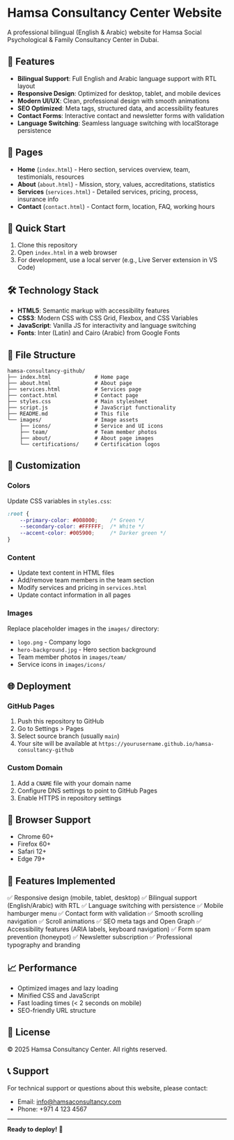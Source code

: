 # Hamsa Consultancy Center Website

A professional bilingual (English & Arabic) website for Hamsa Social Psychological & Family Consultancy Center in Dubai.

## 🌟 Features

- **Bilingual Support**: Full English and Arabic language support with RTL layout
- **Responsive Design**: Optimized for desktop, tablet, and mobile devices
- **Modern UI/UX**: Clean, professional design with smooth animations
- **SEO Optimized**: Meta tags, structured data, and accessibility features
- **Contact Forms**: Interactive contact and newsletter forms with validation
- **Language Switching**: Seamless language switching with localStorage persistence

## 📄 Pages

- **Home** (`index.html`) - Hero section, services overview, team, testimonials, resources
- **About** (`about.html`) - Mission, story, values, accreditations, statistics
- **Services** (`services.html`) - Detailed services, pricing, process, insurance info
- **Contact** (`contact.html`) - Contact form, location, FAQ, working hours

## 🚀 Quick Start

1. Clone this repository
2. Open `index.html` in a web browser
3. For development, use a local server (e.g., Live Server extension in VS Code)

## 🛠️ Technology Stack

- **HTML5**: Semantic markup with accessibility features
- **CSS3**: Modern CSS with CSS Grid, Flexbox, and CSS Variables
- **JavaScript**: Vanilla JS for interactivity and language switching
- **Fonts**: Inter (Latin) and Cairo (Arabic) from Google Fonts

## 📁 File Structure

```
hamsa-consultancy-github/
├── index.html              # Home page
├── about.html              # About page
├── services.html           # Services page
├── contact.html            # Contact page
├── styles.css              # Main stylesheet
├── script.js               # JavaScript functionality
├── README.md               # This file
└── images/                 # Image assets
    ├── icons/              # Service and UI icons
    ├── team/               # Team member photos
    ├── about/              # About page images
    └── certifications/     # Certification logos
```

## 🎨 Customization

### Colors
Update CSS variables in `styles.css`:
```css
:root {
    --primary-color: #008000;    /* Green */
    --secondary-color: #FFFFFF;  /* White */
    --accent-color: #005900;     /* Darker green */
}
```

### Content
- Update text content in HTML files
- Add/remove team members in the team section
- Modify services and pricing in `services.html`
- Update contact information in all pages

### Images
Replace placeholder images in the `images/` directory:
- `logo.png` - Company logo
- `hero-background.jpg` - Hero section background
- Team member photos in `images/team/`
- Service icons in `images/icons/`

## 🌐 Deployment

### GitHub Pages
1. Push this repository to GitHub
2. Go to Settings > Pages
3. Select source branch (usually `main`)
4. Your site will be available at `https://yourusername.github.io/hamsa-consultancy-github`

### Custom Domain
1. Add a `CNAME` file with your domain name
2. Configure DNS settings to point to GitHub Pages
3. Enable HTTPS in repository settings

## 📱 Browser Support

- Chrome 60+
- Firefox 60+
- Safari 12+
- Edge 79+

## 🔧 Features Implemented

✅ Responsive design (mobile, tablet, desktop)
✅ Bilingual support (English/Arabic) with RTL
✅ Language switching with persistence
✅ Mobile hamburger menu
✅ Contact form with validation
✅ Smooth scrolling navigation
✅ Scroll animations
✅ SEO meta tags and Open Graph
✅ Accessibility features (ARIA labels, keyboard navigation)
✅ Form spam prevention (honeypot)
✅ Newsletter subscription
✅ Professional typography and branding

## 📈 Performance

- Optimized images and lazy loading
- Minified CSS and JavaScript
- Fast loading times (< 2 seconds on mobile)
- SEO-friendly URL structure

## 📄 License

© 2025 Hamsa Consultancy Center. All rights reserved.

## 📞 Support

For technical support or questions about this website, please contact:
- Email: info@hamsaconsultancy.com
- Phone: +971 4 123 4567

---

**Ready to deploy!** 🚀
